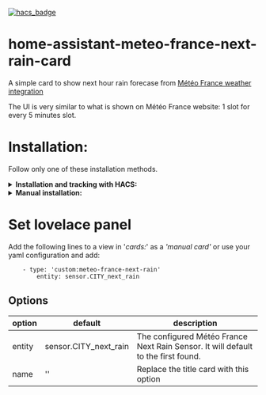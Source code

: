 [![hacs_badge](https://img.shields.io/badge/HACS-Default-orange.svg)](https://github.com/hacs/integration)


# home-assistant-meteo-france-next-rain-card
A simple card to show next hour rain forecase from [Météo France weather integration](https://www.home-assistant.io/integrations/meteo_france/)

The UI is very similar to what is shown on Météo France website: 1 slot for every 5 minutes slot.

# Installation:
Follow only one of these installation methods.

<details>
  <summary><b>Installation and tracking with HACS:</b></summary>

1. You can install this custom component by adding this repository (https://github.com/nyroDev/home-assistant-meteo-france-next-rain-card) to HACS in the settings menu of HACS first. You will find the custom component in the integration menu afterwards, look for 'Météo France Next Rain Card'.

2. Set the lovelace panel
</details>

<details>
  <summary><b>Manual installation:</b></summary>

1. Copy meteo-france-next-rain-card into your 'www' folder in the hass config directory. The *'www'* folder can be accesed via *'/local/'* in your configuration I've put my custom elements in the sub folder *'elements'* and the js file of this card in the folder *'meteo-france-next-rain-card'* as an example.
2. Enable advanced mode and in your lovelace dashboard settings
3. Add a resource ![add a resource](https://i.imgur.com/pySUU4V.png)

   or if you use yaml to configure lovelace:

		resources:
			- type: module
	        	  url: /hacsfiles/elements/meteo-france-next-rain-card/meteo-france-next-rain-card.js
4. Set the lovelace panel
</details>


# Set lovelace panel

Add the following lines to a view in '*cards:*' as a *'manual card'* or use your yaml configuration and add:

		- type: 'custom:meteo-france-next-rain'
			entity: sensor.CITY_next_rain

## Options
|option| default|description|
|--|--|--|
|  entity| sensor.CITY_next_rain| The configured Météo France Next Rain Sensor. It will default to the first found. |
|  name| ''| Replace the title card with this option
